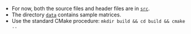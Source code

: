 * For now, both the source files and header files are in [`src`](src).
* The directory [`data`](data) contains sample matrices.
* Use the standard CMake procedure: `mkdir build && cd build && cmake ..`